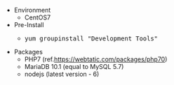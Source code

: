 * Environment
  * CentOS7
* Pre-Install
  * <pre>yum groupinstall "Development Tools"</pre>
* Packages
  * PHP7 (ref.https://webtatic.com/packages/php70)
  * MariaDB 10.1 (equal to MySQL 5.7)
  * nodejs (latest version - 6)
